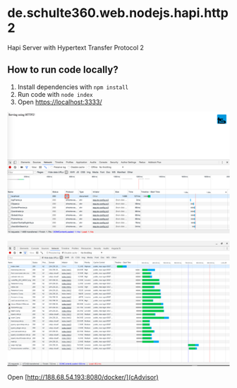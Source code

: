 # de.schulte360.web.nodejs.hapi.http2
Hapi Server with Hypertext Transfer Protocol 2

## How to run code locally?

1. Install dependencies with `npm install`
2. Run code with `node index`
3. Open [https://localhost:3333/](https://localhost:3333/)


![alt text](https://github.com/thoschu/de.schulte360.web.nodejs.hapi.http2/blob/master/network_one.png "")

![alt text](https://github.com/thoschu/de.schulte360.web.nodejs.hapi.http2/blob/master/network_two.png "")

Open [http://188.68.54.193:8080/docker/](cAdvisor)
